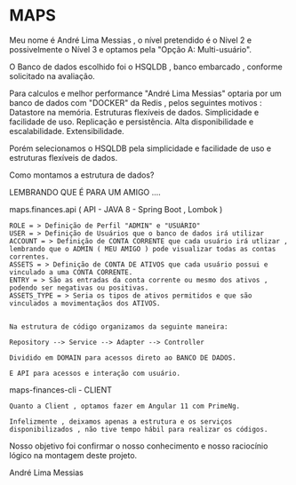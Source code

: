 # MAPS

Meu nome é André Lima Messias , o nível pretendido é o Nivel 2 e possivelmente o Nível 3 e optamos pela "Opção A: Multi-usuário".

O Banco de dados escolhido foi o HSQLDB , banco embarcado , conforme solicitado na avaliação.

Para calculos e melhor performance "André Lima Messias" optaria por um banco de dados com "DOCKER" da Redis , pelos seguintes motivos :
	Datastore na memória.
	Estruturas flexíveis de dados.
	Simplicidade e facilidade de uso.
	Replicação e persistência.
	Alta disponibilidade e escalabilidade.
	Extensibilidade.

Porém selecionamos o HSQLDB pela simplicidade e facilidade de uso e estruturas flexíveis de dados.

Como montamos a estrutura de dados?

LEMBRANDO QUE É PARA UM AMIGO ....

maps.finances.api ( API - JAVA 8 - Spring Boot , Lombok )


	ROLE = > Definição de Perfil "ADMIN" e "USUÁRIO"
	USER = > Definição de Usuários que o banco de dados irá utilizar
	ACCOUNT = > Definição de CONTA CORRENTE que cada usuário irá utlizar , lembrando que o ADMIN ( MEU AMIGO ) pode visualizar todas as contas correntes.
	ASSETS = > Definição de CONTA DE ATIVOS que cada usuário possui e vinculado a uma CONTA CORRENTE.
	ENTRY = > São as entradas da conta corrente ou mesmo dos ativos , podendo ser negativas ou positivas.
	ASSETS_TYPE = > Seria os tipos de ativos permitidos e que são vinculados a movimentaçãos dos ATIVOS.


	Na estrutura de código organizamos da seguinte maneira:

	Repository --> Service --> Adapter --> Controller 

	Dividido em DOMAIN para acessos direto ao BANCO DE DADOS.

	E API para acessos e interação com usuário.


maps-finances-cli - CLIENT

	Quanto a Client , optamos fazer em Angular 11 com PrimeNg.

	Infelizmente , deixamos apenas a estrutura e os serviços disponibilizados , não tive tempo hábil para realizar os códigos.


Nosso objetivo foi confirmar o nosso conhecimento e nosso raciocínio lógico na montagem deste projeto.

André Lima Messias



